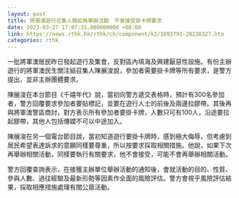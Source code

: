 ```yaml
---
layout: post
title: 將軍澳遊行召集人稱如再舉辦活動　不會接受掛卡牌要求
date: 2023-03-27 17:07:31.000000000 +08:00
link: https://news.rthk.hk/rthk/ch/component/k2/1693791-20230327.htm
categories: rthk
---
```


一批將軍澳居民昨日發起遊行及集會，反對區內填海及興建厭惡性設施。有份主辦遊行的將軍澳民生關注組召集人陳展浚說，參加者需要掛卡牌等所有要求，是警方提出，並非主辦團體要求。 

陳展浚在本台節目《千禧年代》說，當初向警方遞交表格時，預計有300名參加者，警方回覆要求參加者要貼標記，並要在遊行人士的前後及兩邊拉膠帶。其後再與將軍澳警區商討，對方表示所有參加者要掛卡牌，人數只可有100人，沿途要拉起膠帶，其他人包括傳媒不可以中途加入。

陳展浚在另一個電台節目說，當初知道遊行要掛卡牌時，感到極大侮辱，但考慮到居民希望表達訴求的意願同樣要尊重，所以按要求採取相關措施。他說，如果下次再舉辦相關活動，同樣要執行有關要求，他不會接受，可能不會再舉辦相關活動。

警方回覆查詢表示，在接獲主辦單位舉辦活動的通知後，會就活動的目的、性質、參與人數、過往經驗及最新形勢等因素作全面的風險評估。警方會視乎風險評估結果，採取相應措施處理有關公眾活動。
